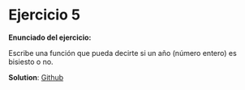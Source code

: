 # Ejercicio 5

**Enunciado del ejercicio:**


Escribe una función que pueda decirte si un año (número entero) es bisiesto o no.

**Solution**: [Github](https://github.com/TNTtato/python_projects/blob/main/open_bootcamp/ejercicio5.py)